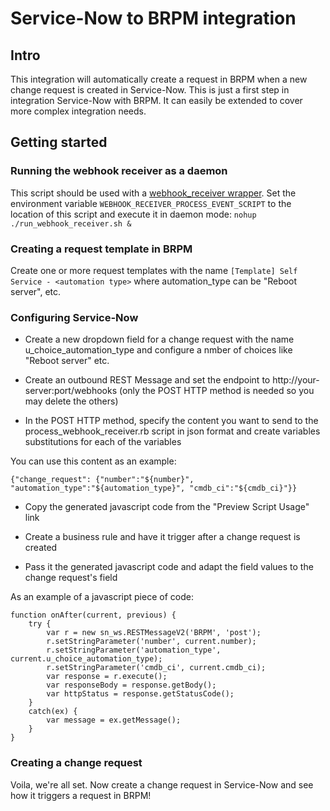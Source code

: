 # Service-Now to BRPM integration
## Intro
This integration will automatically create a request in BRPM when a new change request is created in Service-Now. This is just a first step in integration Service-Now with BRPM. It can easily be extended to cover more complex integration needs. 

## Getting started
### Running the webhook receiver as a daemon
This script should be used with a [webhook_receiver wrapper](https://github.com/BMC-RLM/brpm_content_framework/blob/master/infrastructure/scripts/run_webhook_receiver.sh). Set the environment variable ```WEBHOOK_RECEIVER_PROCESS_EVENT_SCRIPT``` to the location of this script and execute it in daemon mode: ```nohup ./run_webhook_receiver.sh &```

### Creating a request template in BRPM
Create one or more request templates with the name ```[Template] Self Service - <automation type>``` where automation_type can be "Reboot server", etc.

### Configuring Service-Now
- Create a new dropdown field for a change request with the name u_choice_automation_type and configure a nmber of choices like "Reboot server" etc.

- Create an outbound REST Message and set the endpoint to http://your-server:port/webhooks (only the POST HTTP method is needed so you may delete the others)

- In the POST HTTP method, specify the content you want to send to the process_webhook_receiver.rb script in json format and create variables substitutions for each of the variables

You can use this content as an example:
```
{"change_request": {"number":"${number}", "automation_type":"${automation_type}", "cmdb_ci":"${cmdb_ci}"}}
```

- Copy the generated javascript code from the "Preview Script Usage" link
 
- Create a business rule and have it trigger after a change request is created

- Pass it the generated javascript code and adapt the field values to the change request's field 

As an example of a javascript piece of code:
```
function onAfter(current, previous) {
	try {
		var r = new sn_ws.RESTMessageV2('BRPM', 'post');
		r.setStringParameter('number', current.number);
		r.setStringParameter('automation_type', current.u_choice_automation_type);
		r.setStringParameter('cmdb_ci', current.cmdb_ci);
		var response = r.execute();
		var responseBody = response.getBody();
		var httpStatus = response.getStatusCode();
	}
	catch(ex) {
		var message = ex.getMessage();
	}	
}
```

### Creating a change request
Voila, we're all set. Now create a change request in Service-Now and see how it triggers a request in BRPM!



